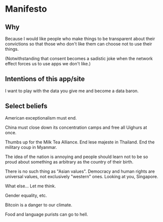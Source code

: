 # Manifesto

## Why

Because I would like people who make things to be transparent about their convictions so that those who don't like them can choose not to use their things.

(Notwithstanding that consent becomes a sadistic joke when the network effect forces us to use apps we don't like.)

## Intentions of this app/site

I want to play with the data you give me and become a data baron.

## Select beliefs

American exceptionalism must end.

China must close down its concentration camps and free all Uighurs at once.

Thumbs up for the Milk Tea Alliance. End lese majeste in Thailand. End the military coup in Myanmar.

The idea of the nation is annoying and people should learn not to be so proud about something as arbitrary as the country of their birth.

There is no such thing as "Asian values". Democracy and human rights are universal values, not exclusively "western" ones. Looking at you, Singapore.

What else... Let me think.

Gender equality, etc.

Bitcoin is a danger to our climate.

Food and language purists can go to hell.

